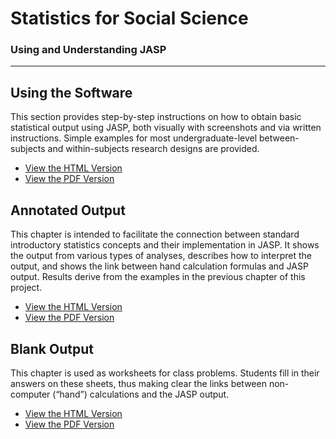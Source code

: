 # Statistics for Social Science

### Using and Understanding JASP

---

## Using the Software

This section provides step-by-step instructions on how to obtain basic statistical output using JASP, both visually with screenshots and via written instructions. Simple examples for most undergraduate-level between-subjects and within-subjects research designs are provided.

- [View the HTML Version](./using-software/)
- [View the PDF Version](./Sourcebook-JASP-UsingSoftware.pdf)

## Annotated Output

This chapter is intended to facilitate the connection between standard introductory statistics concepts and their implementation in JASP. It shows the output from various types of analyses, describes how to interpret the output, and shows the link between hand calculation formulas and JASP output. Results derive from the examples in the previous chapter of this project.

- [View the HTML Version](./annotated-output/)
- [View the PDF Version](./Sourcebook-JASP-AnnotatedOutput.pdf)

## Blank Output

This chapter is used as worksheets for class problems. Students fill in their answers on these sheets, thus making clear the links between non-computer (“hand”) calculations and the JASP output.

- [View the HTML Version](./blank-output/)
- [View the PDF Version](./Sourcebook-JASP-BlankOutput.pdf)
